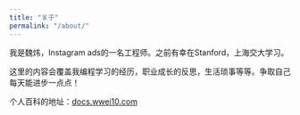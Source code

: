 ```yaml
---
title: "关于"
permalink: "/about/"
---
```


我是魏炜，Instagram ads的一名工程师。之前有幸在Stanford，上海交大学习。

这里的内容会覆盖我编程学习的经历，职业成长的反思，生活琐事等等。争取自己每天能进步一点点！

个人百科的地址：[docs.wwei10.com](https://docs.wwei10.com)